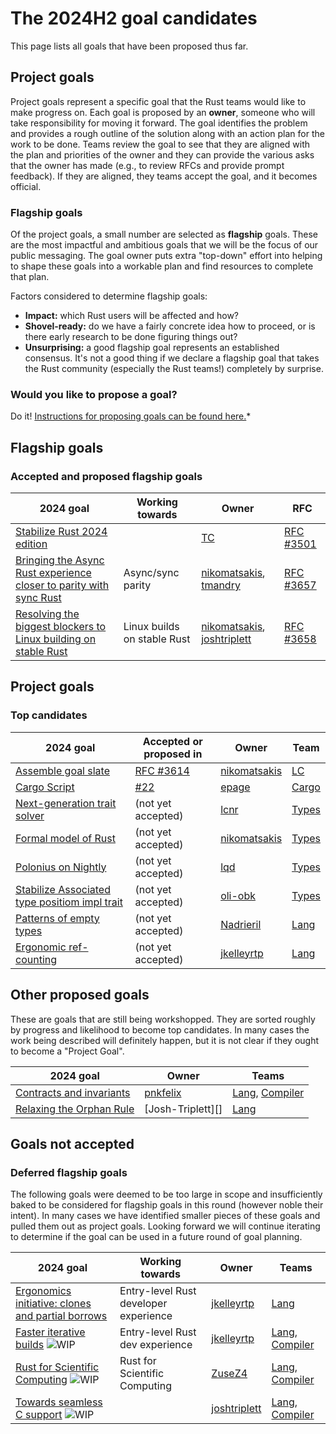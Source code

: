 # The 2024H2 goal candidates

This page lists all goals that have been proposed thus far. 

## Project goals

Project goals represent a specific goal that the Rust teams would like to make progress on. Each goal is proposed by an **owner**, someone who will take responsibility for moving it forward. The goal identifies the problem and provides a rough outline of the solution along with an action plan for the work to be done. Teams review the goal to see that they are aligned with the plan and priorities of the owner and they can provide the various asks that the owner has made (e.g., to review RFCs and provide prompt feedback). If they are aligned, they teams accept the goal, and it becomes official.

### Flagship goals

Of the project goals, a small number are selected as **flagship** goals. These are the most impactful and ambitious goals that we will be the focus of our public messaging. The goal owner puts extra "top-down" effort into helping to shape these goals into a workable plan and find resources to complete that plan.

Factors considered to determine flagship goals:

* **Impact:** which Rust users will be affected and how?
* **Shovel-ready:** do we have a fairly concrete idea how to proceed, or is there early research to be done figuring things out?
* **Unsurprising:** a good flagship goal represents an established consensus. It's not a good thing if we declare a flagship goal that takes the Rust community (especially the Rust teams!) completely by surprise.

### Would you like to propose a goal?

Do it! [Instructions for proposing goals can be found here.](../how_to/propose_a_goal.md)*

## Flagship goals

### Accepted and proposed flagship goals

| 2024 goal                                                                 | Working towards             | Owner                              | RFC           |
| ------------------------------------------------------------------------- | --------------------------- | ---------------------------------- | ------------- |
| [Stabilize Rust 2024 edition][R2024]                                      |                             | [TC][]                             | [RFC #3501][] |
| [Bringing the Async Rust experience closer to parity with sync Rust][AFE] | Async/sync parity           | [nikomatsakis][], [tmandry][]      | [RFC #3657][] |
| [Resolving the biggest blockers to Linux building on stable Rust][LK]     | Linux builds on stable Rust | [nikomatsakis][], [joshtriplett][] | [RFC #3658][] |

[RFC #3657]: https://github.com/rust-lang/rfcs/pull/3657
[RFC #3658]: https://github.com/rust-lang/rfcs/pull/3658

[R2024]: ./Rust-2024-Edition.md
[LK]: ./rfl_stable.md
[AFE]: ./async.md

## Project goals

### Top candidates

| 2024 goal                                              | Accepted or proposed in | Owner            | Team    |
| ------------------------------------------------------ | ----------------------- | ---------------- | ------- |
| [Assemble goal slate][AGS]                             | [RFC #3614][]           | [nikomatsakis][] | [LC]    |
| [Cargo Script][CS]                                     | [#22][]                 | [epage]          | [Cargo] |
| [Next-generation trait solver][NTS]                    | (not yet accepted)      | [lcnr]           | [Types] |
| [Formal model of Rust][AMF]                            | (not yet accepted)      | [nikomatsakis]   | [Types] |
| [Polonius on Nightly][NBNLB]                           | (not yet accepted)      | [lqd]            | [Types] |
| [Stabilize Associated type positiom impl trait][ATPIT] | (not yet accepted)      | [oli-obk]        | [Types] |
| [Patterns of empty types][PET]                         | (not yet accepted)      | [Nadrieril]      | [Lang]  |         
| [Ergonomic ref-counting][RC]                           | (not yet accepted)      | [jkelleyrtp]     | [Lang]  |         

[AGS]: ./Project-goal-slate.md
[CS]: ./cargo-script.md
[NTS]: ./next-solver.md
[AMF]: ./a-mir-formality.md
[NBNLB]: ./Polonius.md
[ATPIT]: ./Impl-trait-everywhere.md
[PET]: ./Patterns-of-empty-types.md
[RC]: ./ergonomic-rc.md


[#22]: https://github.com/rust-lang/rust-project-goals/issues/22
[RFC #3614]: https://github.com/rust-lang/rfcs/pull/3614
[RFC #3501]: https://rust-lang.github.io/rfcs/3501-edition-2024.html

## Other proposed goals

These are goals that are still being workshopped. They are sorted roughly by progress and likelihood to become top candidates.
In many cases the work being described will definitely happen, but it is not clear if they ought to become a "Project Goal".

| 2024 goal                        | Owner             | Teams              |
| -------------------------------- | ----------------- | ------------------ |
| [Contracts and invariants][CI]   | [pnkfelix]        | [Lang], [Compiler] |
| [Relaxing the Orphan Rule][RTOR] | [Josh-Triplett][] | [Lang]             |

[CI]: ./Contracts-and-invariants.md
[RTOR]: ./Relaxing-the-Orphan-Rule.md

## Goals not accepted

### Deferred flagship goals

The following goals were deemed to be too large in scope and insufficiently baked to be considered for flagship goals in this round (however noble their intent). In many cases we have identified smaller pieces of these goals and pulled them out as project goals. Looking forward we will continue iterating to determine if the goal can be used in a future round of goal planning.

| 2024 goal                                               | Working towards                       | Owner            | Teams              |
| ------------------------------------------------------- | ------------------------------------- | ---------------- | ------------------ |
| [Ergonomics initiative: clones and partial borrows][EI] | Entry-level Rust developer experience | [jkelleyrtp][]   | [Lang]             |
| [Faster iterative builds][FIB] ![WIP][wip]              | Entry-level Rust dev experience       | [jkelleyrtp][]   | [Lang], [Compiler] |
| [Rust for Scientific Computing][SCI] ![WIP][wip]        | Rust for Scientific Computing         | [ZuseZ4][]       | [Lang], [Compiler] |
| [Towards seamless C support][SCS] ![WIP][wip]           |                                       | [joshtriplett][] | [Lang], [Compiler] |

[EI]: ./ergonomics-initiative.md
[FIB]: ./faster-iterative-builds.md
[SCI]: ./Rust-for-SciComp.md
[SCS]: ./Seamless-C-Support.md

[Intrusive linked lists]: ./Intrusive-linked-lists.md
[Fallible allocation]: ./Fallible-allocation.md
[Intrusive linked lists]: ./Intrusive-linked-lists.md

[own]: https://img.shields.io/badge/Owner%20Needed-blue

[acc]: https://img.shields.io/badge/Accepted-green
[prov]: https://img.shields.io/badge/Provisional-yellow
[wip]: https://img.shields.io/badge/WIP-yellow

[Compiler]: https://www.rust-lang.org/governance/teams/compiler
[Lang]: https://www.rust-lang.org/governance/teams/lang
[LC]: https://www.rust-lang.org/governance/teams/leadership-council
[Libs-API]: https://www.rust-lang.org/governance/teams/library#team-libs-api
[Infra]: https://www.rust-lang.org/governance/teams/infra
[Cargo]: https://www.rust-lang.org/governance/teams/dev-tools#team-cargo
[Types]: https://www.rust-lang.org/governance/teams/compiler#team-types

[compiler-errors]: https://github.com/compiler-errors
[lcnr]: https://github.com/lcnr
[lqd]: https://github.com/lqd
[Nadrieril]: https://github.com/Nadrieril
[oli-obk]: https://github.com/oli-obk
[nikomatsakis]: https://github.com/nikomatsakis
[tmandry]: https://github.com/tmandry
[petrochenkov]: https://github.com/petrochenkov
[pnkfelix]: https://github.com/pnkfelix
[TC]: https://github.com/traviscross
[joshtriplett]: https://github.com/joshtriplett
[jkelleyrtp]: https://github.com/jkelleyrtp
[ZuseZ4]: https://github.com/ZuseZ4
[epage]: https://github.com/epage

[Help wanted]: https://img.shields.io/badge/Help%20wanted-blue
